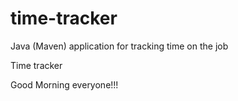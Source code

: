 # time-tracker
Java (Maven) application for tracking time on the job

Time tracker

Good Morning everyone!!!
